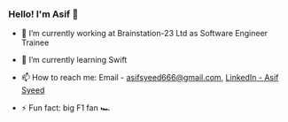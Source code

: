 ### Hello! I'm Asif 👋

- 🔭 I’m currently working at Brainstation-23 Ltd as Software Engineer Trainee
- 🌱 I’m currently learning Swift
- 📫 How to reach me: Email - asifsyeed666@gmail.com, [LinkedIn - Asif Syeed](https://www.linkedin.com/in/asif-syeed-546761195/)

- ⚡ Fun fact: big F1 fan 🏎️

